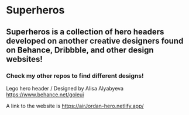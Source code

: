 # Superheros

## Superheros is a collection of hero headers developed on another creative designers found on Behance, Dribbble, and other design websites!

### Check my other repos to find different designs!

Lego hero header / Designed by Alisa Alyabyeva https://www.behance.net/goleui

A link to the website is https://airJordan-hero.netlify.app/
